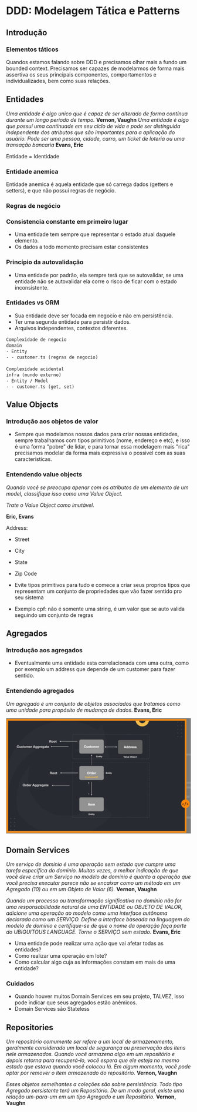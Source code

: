 # DDD: Modelagem Tática e Patterns

## Introdução

### Elementos táticos

Quandos estamos falando sobre DDD e precisamos olhar mais a fundo um bounded context.
Precisamos ser capazes de modelarmos de forma mais assertiva os seus principais componentes, comportamentos e individualizades, bem como suas relações.

## Entidades

<i>Uma entidade é algo unico que é capaz de ser alterado de forma contínua durante um longo período de tempo.</i> <b>Vernon, Vaughn</b>
<i>Uma entidade é algo que possuí uma continuade em seu ciclo de vida e pode ser distinguida independente dos atributos que são importantes para a aplicação do usuário. Pode ser uma pessoa, cidade, carro, um ticket de loteria ou uma transação bancaria</i> <b>Evans, Eric</b>

Entidade = Identidade

### Entidade anemica

Entidade anemica é aquela entidade que só carrega dados (getters e setters), e que não possuí regras de negócio.

### Regras de negócio

### Consistencia constante em primeiro lugar

- Uma entidade tem sempre que representar o estado atual daquele elemento.
- Os dados a todo momento precisam estar consistentes

### Princípio da autovalidação

- Uma entidade por padrão, ela sempre terá que se autovalidar, se uma entidade não se autovalidar ela corre o risco de ficar com o estado inconsistente.

### Entidades vs ORM

- Sua entidade deve ser focada em negocio e não em persistência.
- Ter uma segunda entidade para persistir dados.
- Arquivos independentes, contextos diferentes.

```
Complexidade de negocio
domain
- Entity
- - customer.ts (regras de negocio)

Complexidade acidental
infra (mundo externo)
- Entity / Model
- - customer.ts (get, set)
```

## Value Objects

### Introdução aos objetos de valor

- Sempre que modelamos nossos dados para criar nossas entidades, sempre trabalhamos com tipos primitivos (nome, endereço e etc), e isso é uma forma "pobre" de lidar, e para tornar essa modelagem mais "rica" precisamos modelar da forma mais expressiva o possivel com as suas caracteristicas.

### Entendendo value objects

<p><i>Quando você se preocupa apenar com os atributos de um elemento de um model, classifique isso como uma Value Object.</i></p>
<p><i>Trate o Value Object como imutável.</i></p>
<p><b>Eric, Evans</b></p>

Address:

- Street
- City
- State
- Zip Code

- Evite tipos primitivos para tudo e comece a criar seus proprios tipos que representam um conjunto de propriedades que vão fazer sentido pro seu sistema
- Exemplo cpf: não é somente uma string, é um valor que se auto valida seguindo um conjunto de regras

## Agregados

### Introdução aos agregados

- Eventualmente uma entidade esta correlacionada com uma outra, como por exemplo um address que depende de um customer para fazer sentido.

### Entendendo agregados

_Um agregado é um conjunto de objetos associados que tratamos como uma unidade para propósito de mudança de dados_.
**Evans, Eric**

![Representação de agregados](./aggregate.jpg)

## Domain Services

_Um serviço de dominio é uma operação sem estado que cumpre uma tarefa específica do dominio. Muitas vezes, a melhor indicação de que você deve criar um Serviço no modelo de domínio é quanto a operação que você precisa executar parece não se encaixar como um método em um Agregado (10) ou em um Objeto de Valor (6)._
**Vernon, Vaughn**

_Quando um processo ou transformação significativa no domínio não for uma responsabilidade natural de uma ENTIDADE ou OBJETO DE VALOR, adicione uma operação ao modelo como uma interface autônoma declarada como um SERVIÇO. Define a interface baseada na linguagem do modelo de domínio e certifique-se de que o nome da operação faça parte do UBIQUITOUS LANGUAGE. Torne o SERVIÇO sem estado._ **Evans, Eric**

- Uma entidade pode realizar uma ação que vai afetar todas as entidades?
- Como realizar uma operação em lote?
- Como calcular algo cuja as informações constam em mais de uma entidade?

### Cuidados

- Quando houver muitos Domain Services em seu projeto, TALVEZ, isso pode indicar que seus agregados estão anêmicos.
- Domain Services são Stateless

## Repositories

_Um repositório comumente ser refere a um local de armazenamento, geralmente considerado um local de segurança ou preservação dos itens nele armazenados.
Quando você armazena algo em um repositório e depois retorna para recuperá-lo, você espera que ele esteja no mesmo estado que estava quando você colocou lá. Em algum momento, você pode optar por remover o item armazenado do repositório._
**Vernon, Vaughn**

_Esses objetos semelhantes a coleções são sobre persistência. Todo tipo Agregado persistente terá um Repositório. De um modo geral, existe uma relação um-para-um em um tipo Agregado e um Repositório._
**Vernon, Vaughn**
